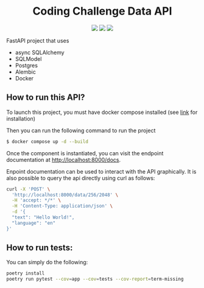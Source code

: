  
<h1 align="center">
    Coding Challenge Data API
</h1>
<p align="center">
    <a href="#" title="Python Version"><img src="https://img.shields.io/badge/Python-3.9%2B-blue&style=flat"></a>
    <a href="#" title="Test status"><img src="https://github.com/dubuisa/coding-challenge-data-api/workflows/Tests/badge.svg"></a>
    <a href="https://app.codecov.io/gh/dubuisa/coding-challenge-data-api" title="Test status"><img src="https://codecov.io/gh/dubuisa/coding-challenge-data-api/branch/master/graph/badge.svg"></a>
</p>


FastAPI project that uses 
 - async SQLAlchemy
 - SQLModel
 - Postgres
 - Alembic
 - Docker

## How to run this API?
To launch this project, you must have docker compose installed (see [link](https://docs.docker.com/compose/install/) for installation)

Then you can run the following command to run the project
```sh
$ docker compose up -d --build
```

Once the component is instantiated, you can visit the endpoint documentation at [http://localhost:8000/docs](http://localhost:8000/docs).

Enpoint documentation can be used to interact with the API graphically. It is also possible to query the api directly using curl as follows:

```sh
curl -X 'POST' \
  'http://localhost:8000/data/256/2048' \
  -H 'accept: */*' \
  -H 'Content-Type: application/json' \
  -d '{
  "text": "Hello World!",
  "language": "en"
}'
```

## How to run tests:

You can simply do the following:

```sh
poetry install
poetry run pytest --cov=app --cov=tests --cov-report=term-missing
```


